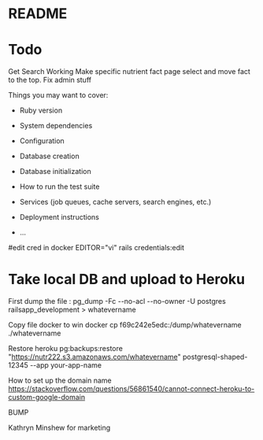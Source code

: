 # README

# Todo

Get Search Working
Make specific nutrient fact page select and move fact to the top.
Fix admin stuff


Things you may want to cover:

* Ruby version

* System dependencies

* Configuration

* Database creation

* Database initialization

* How to run the test suite

* Services (job queues, cache servers, search engines, etc.)

* Deployment instructions

* ...

#edit cred in docker 
EDITOR="vi" rails credentials:edit

# Take local DB and upload to Heroku
First dump the file :
pg_dump -Fc --no-acl --no-owner -U postgres railsapp_development > whatevername

Copy file docker to win
docker cp f69c242e5edc:/dump/whatevername ./whatevername

Restore 
 heroku pg:backups:restore "https://nutr222.s3.amazonaws.com/whatevername" postgresql-shaped-12345 --app your-app-name

How to set up the domain name
 https://stackoverflow.com/questions/56861540/cannot-connect-heroku-to-custom-google-domain

BUMP

Kathryn Minshew for marketing